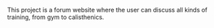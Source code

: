 This project is a forum website where the user can discuss all kinds of training, from gym to calisthenics.
